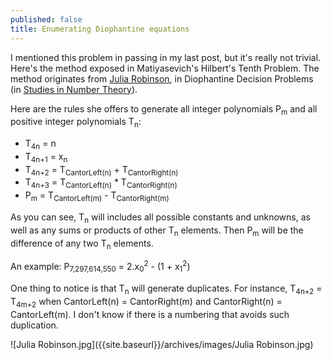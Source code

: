 ```yaml
---
published: false
title: Enumerating Diophantine equations
---
```



I mentioned this problem in passing in my last post, but it's really not trivial. Here's the method exposed in Matiyasevich's Hilbert's Tenth Problem. The method originates from [Julia Robinson](https://en.wikipedia.org/wiki/Julia_Robinson), in Diophantine Decision Problems (in [Studies in Number Theory](http://smile.amazon.com/Studies-Number-Theory-William-Leveque/dp/0883851067/)).

Here are the rules she offers to generate all integer polynomials P<sub>m</sub> and all positive integer polynomials T<sub>n</sub>:  

- T<sub>4n</sub> = n
- T<sub>4n+1</sub> = x<sub>n</sub>
- T<sub>4n+2</sub> = T<sub>CantorLeft(n)</sub> + T<sub>CantorRight(n)</sub>
- T<sub>4n+3</sub> = T<sub>CantorLeft(n)</sub> * T<sub>CantorRight(n)</sub>
- P<sub>m</sub> = T<sub>CantorLeft(m)</sub> - T<sub>CantorRight(m)</sub>

As you can see, T<sub>n</sub> will includes all possible constants and unknowns, as well as any sums or products of other T<sub>n</sub> elements. Then P<sub>m</sub> will be the difference of any two T<sub>n</sub> elements.

An example: P<sub>7,297,614,550</sub> = 2.x<sub>0</sub><sup>2</sup> - (1 + x<sub>1</sub><sup>2</sup>)

One thing to notice is that T<sub>n</sub> will generate duplicates. For instance, T<sub>4n+2</sub> = T<sub>4m+2</sub> when CantorLeft(n) = CantorRight(m) and CantorRight(n) = CantorLeft(m). I don't know if there is a numbering that avoids such duplication.

![Julia Robinson.jpg]({{site.baseurl}}/archives/images/Julia Robinson.jpg)
